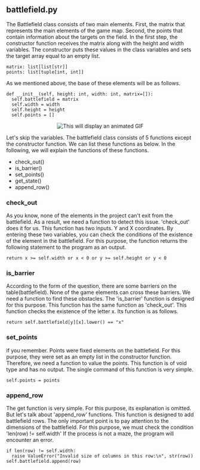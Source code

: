 ## battlefield.py

The Battlefield class consists of two main elements. First, the matrix that represents the main elements of the game map. Second, the points that contain information about the targets on the field. In the first step, the constructor function receives the matrix along with the height and width variables. The constructor puts these values in the class variables and sets the target array equal to an empty list.

```
matrix: list[list[str]]
points: list[tuple[int, int]]
```

As we mentioned above, the base of these elements will be as follows.
```
def __init__(self, height: int, width: int, matrix=[]):
  self.battlefield = matrix
  self.width = width
  self.height = height
  self.points = []
```
<p align="center">
<img src="https://s6.uupload.ir/files/screenshot_from_2022-12-06_16-09-56_ze9r.png" alt="This will display an animated GIF" >
</p>

Let's skip the variables. The battlefield class consists of 5 functions except the constructor function. We can list these functions as below. In the following, we will explain the functions of these functions.
- check_out()
- is_barrier()
- set_points()
- get_state()
- append_row()

### check_out
As you know, none of the elements in the project can't exit from the battlefield. As a result, we need a function to detect this issue. 'check_out' does it for us. This function has two inputs. Y and X coordinates. By entering these two variables, you can check the conditions of the existence of the element in the battlefield. For this purpose, the function returns the following statement to the program as an output.
```
return x >= self.width or x < 0 or y >= self.height or y < 0
```

### is_barrier
According to the form of the question, there are some barriers on the table(battlefield). None of the game elements can cross these barriers. We need a function to find these obstacles. The 'is_barrier' function is designed for this purpose. This function has the same function as 'check_out'. This function checks the existence of the letter x. Its function is as follows.
```
return self.battlefield[y][x].lower() == "x"
```

### set_points
if you remember. Points were fixed elements on the battlefield. For this purpose, they were set as an empty list in the constructor function. Therefore, we need a function to value the points. This function is of void type and has no output. The single command of this function is very simple.
```
self.points = points
```
### append_row
The get function is very simple. For this purpose, its explanation is omitted. But let's talk about 'append_row' functions. This function is designed to add battlefield rows. The only important point is to pay attention to the dimensions of the battlefield. For this purpose, we must check the condition 'len(row) != self.width' If the process is not a maze, the program will encounter an error.
```
if len(row) != self.width:
  raise ValueError("Invalid size of columns in this row:\n", str(row))
self.battlefield.append(row)
```


